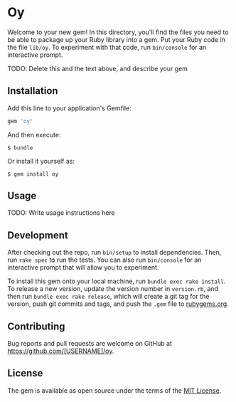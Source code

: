 # Oy

Welcome to your new gem! In this directory, you'll find the files you need to be able to package up your Ruby library into a gem. Put your Ruby code in the file `lib/oy`. To experiment with that code, run `bin/console` for an interactive prompt.

TODO: Delete this and the text above, and describe your gem

## Installation

Add this line to your application's Gemfile:

```ruby
gem 'oy'
```

And then execute:

    $ bundle

Or install it yourself as:

    $ gem install oy

## Usage

TODO: Write usage instructions here

## Development

After checking out the repo, run `bin/setup` to install dependencies. Then, run `rake spec` to run the tests. You can also run `bin/console` for an interactive prompt that will allow you to experiment.

To install this gem onto your local machine, run `bundle exec rake install`. To release a new version, update the version number in `version.rb`, and then run `bundle exec rake release`, which will create a git tag for the version, push git commits and tags, and push the `.gem` file to [rubygems.org](https://rubygems.org).

## Contributing

Bug reports and pull requests are welcome on GitHub at https://github.com/[USERNAME]/oy.

## License

The gem is available as open source under the terms of the [MIT License](https://opensource.org/licenses/MIT).
